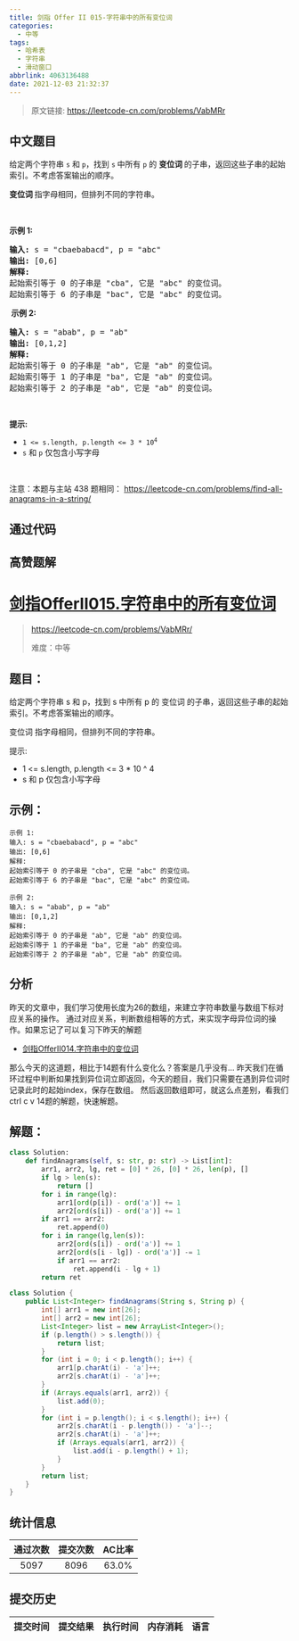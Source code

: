 ```yaml
---
title: 剑指 Offer II 015-字符串中的所有变位词
categories:
  - 中等
tags:
  - 哈希表
  - 字符串
  - 滑动窗口
abbrlink: 4063136488
date: 2021-12-03 21:32:37
---
```


> 原文链接: https://leetcode-cn.com/problems/VabMRr




## 中文题目
<div><p>给定两个字符串&nbsp;<code>s</code>&nbsp;和<b>&nbsp;</b><code>p</code>，找到&nbsp;<code>s</code><strong>&nbsp;</strong>中所有 <code>p</code> 的&nbsp;<strong>变位词&nbsp;</strong>的子串，返回这些子串的起始索引。不考虑答案输出的顺序。</p>

<p><strong>变位词 </strong>指字母相同，但排列不同的字符串。</p>

<p>&nbsp;</p>

<p><strong>示例&nbsp;1:</strong></p>

<pre>
<strong>输入: </strong>s = &quot;cbaebabacd&quot;, p = &quot;abc&quot;
<strong>输出: </strong>[0,6]
<strong>解释:</strong>
起始索引等于 0 的子串是 &quot;cba&quot;, 它是 &quot;abc&quot; 的变位词。
起始索引等于 6 的子串是 &quot;bac&quot;, 它是 &quot;abc&quot; 的变位词。
</pre>

<p><strong>&nbsp;示例 2:</strong></p>

<pre>
<strong>输入: </strong>s = &quot;abab&quot;, p = &quot;ab&quot;
<strong>输出: </strong>[0,1,2]
<strong>解释:</strong>
起始索引等于 0 的子串是 &quot;ab&quot;, 它是 &quot;ab&quot; 的变位词。
起始索引等于 1 的子串是 &quot;ba&quot;, 它是 &quot;ab&quot; 的变位词。
起始索引等于 2 的子串是 &quot;ab&quot;, 它是 &quot;ab&quot; 的变位词。
</pre>

<p>&nbsp;</p>

<p><strong>提示:</strong></p>

<ul>
	<li><code>1 &lt;= s.length, p.length &lt;= 3 * 10<sup>4</sup></code></li>
	<li><code>s</code>&nbsp;和 <code>p</code> 仅包含小写字母</li>
</ul>

<p>&nbsp;</p>

<p>注意：本题与主站 438&nbsp;题相同：&nbsp;<a href="https://leetcode-cn.com/problems/find-all-anagrams-in-a-string/" style="background-color: rgb(255, 255, 255);">https://leetcode-cn.com/problems/find-all-anagrams-in-a-string/</a></p>
</div>

## 通过代码
<RecoDemo>
</RecoDemo>


## 高赞题解
# [剑指OfferII015.字符串中的所有变位词](https://leetcode-cn.com/problems/VabMRr/)
> https://leetcode-cn.com/problems/VabMRr/
> 
> 难度：中等

## 题目：
给定两个字符串 s 和 p，找到 s 中所有 p 的 变位词 的子串，返回这些子串的起始索引。不考虑答案输出的顺序。

变位词 指字母相同，但排列不同的字符串。

提示:
- 1 <= s.length, p.length <= 3 * 10 ^ 4
- s 和 p 仅包含小写字母

## 示例：

```
示例 1:
输入: s = "cbaebabacd", p = "abc"
输出: [0,6]
解释:
起始索引等于 0 的子串是 "cba", 它是 "abc" 的变位词。
起始索引等于 6 的子串是 "bac", 它是 "abc" 的变位词。

示例 2:
输入: s = "abab", p = "ab"
输出: [0,1,2]
解释:
起始索引等于 0 的子串是 "ab", 它是 "ab" 的变位词。
起始索引等于 1 的子串是 "ba", 它是 "ab" 的变位词。
起始索引等于 2 的子串是 "ab", 它是 "ab" 的变位词。
```

## 分析
昨天的文章中，我们学习使用长度为26的数组，来建立字符串数量与数组下标对应关系的操作。
通过对应关系，判断数组相等的方式，来实现字母异位词的操作。如果忘记了可以复习下昨天的解题
- [剑指OfferII014.字符串中的变位词](https://leetcode-cn.com/problems/MPnaiL/solution/shua-chuan-jian-zhi-offer-day08-zi-fu-ch-pasw/)

那么今天的这道题，相比于14题有什么变化么？答案是几乎没有...
昨天我们在循环过程中判断如果找到异位词立即返回，今天的题目，我们只需要在遇到异位词时记录此时的起始index，保存在数组。
然后返回数组即可，就这么点差别，看我们ctrl c v 14题的解题，快速解题。

## 解题：

```python []
class Solution:
    def findAnagrams(self, s: str, p: str) -> List[int]:
        arr1, arr2, lg, ret = [0] * 26, [0] * 26, len(p), []
        if lg > len(s):
            return []
        for i in range(lg):
            arr1[ord(p[i]) - ord('a')] += 1
            arr2[ord(s[i]) - ord('a')] += 1
        if arr1 == arr2:
            ret.append(0)
        for i in range(lg,len(s)):
            arr2[ord(s[i]) - ord('a')] += 1
            arr2[ord(s[i - lg]) - ord('a')] -= 1
            if arr1 == arr2:
                ret.append(i - lg + 1)
        return ret
```

```java []
class Solution {
    public List<Integer> findAnagrams(String s, String p) {
        int[] arr1 = new int[26];
        int[] arr2 = new int[26];
        List<Integer> list = new ArrayList<Integer>();
        if (p.length() > s.length()) {
            return list;
        }
        for (int i = 0; i < p.length(); i++) {
            arr1[p.charAt(i) - 'a']++;
            arr2[s.charAt(i) - 'a']++;
        }
        if (Arrays.equals(arr1, arr2)) {
            list.add(0);
        }
        for (int i = p.length(); i < s.length(); i++) {
            arr2[s.charAt(i - p.length()) - 'a']--;
            arr2[s.charAt(i) - 'a']++;
            if (Arrays.equals(arr1, arr2)) {
                list.add(i - p.length() + 1);
            }
        }
        return list;
    }
}
```

## 统计信息
| 通过次数 | 提交次数 | AC比率 |
| :------: | :------: | :------: |
|    5097    |    8096    |   63.0%   |

## 提交历史
| 提交时间 | 提交结果 | 执行时间 |  内存消耗  | 语言 |
| :------: | :------: | :------: | :--------: | :--------: |
